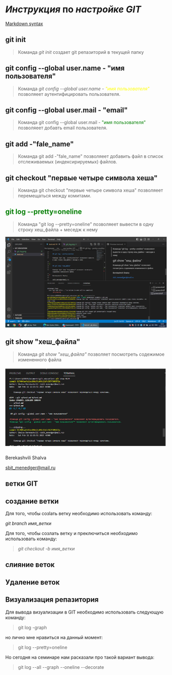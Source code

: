 # _Инструкция_ __по__ ___настройке GIT___

[Markdown syntax](https://www.markdownguide.org/basic-syntax/) 

## git init 

>Команда *git init* создает git репазиторий в текущей папку

## git config --global user.name - "имя пользователя"

>Команда *git config --global user.name - <font color="yellow">"имя пользователя" </font>* позволяеет аутентифицировать пользователя.

## git config --global user.mail - "email"

>Команда git config --global user.mail - <font color="green"> "имя пользователя" </font>  позволяеет добавть email пользователя.

## git add -"fale_name"

>Команда git add -"fale_name" позволяеет добавить файл в список отслеживаемых (индексирируемых) файлов.


## git checkout "первые четыре символа хеша"

>Команда git checkout "первые четыре символа хеша" позволяеет перемещаться между комитами.

## <font color="green"> git log --pretty=oneline </font>

>Команда "git log --pretty=oneline" позволяеет вывести в одну строку хеш_файла + меседж к нему

![](/git_log.png)

## git show "хеш_файла"

>Команда *git show "хеш_файла"* позволяет посмотреть содежимое измененного файла

![](/git_show.png)


Berekashvili Shalva

sbit_menedger@mail.ru

## ветки GIT

## создание ветки

Для того, чтобы созlать ветку  необходимо использовать команду:

*git branch имя_ветки*

Для того, чтобы созлать ветку и преключиться необходимо использовать команду:

> *git checkout -b имя_ветки*

## слияние веток 

## Удаление веток

## Визуализация репазитория

Для вывода визуализации в GIT необходимо использовать следующую команду:

>git log -graph

но лично мне нравиться на данный момент:

>git log --pretty=oneline

Но сегодня на семинаре нам расказали про такой вариант вывода:

>git log --all --graph --oneline --decorate